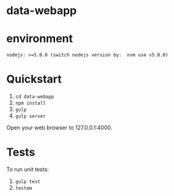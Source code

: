 data-webapp
=====================
# environment
    nodejs: >=5.0.0 (switch nodejs version by:  nvm use v5.0.0)

# Quickstart

1. `cd data-webapp`
2. `npm install`
3. `gulp`
4. `gulp server`

Open your web browser to 127.0.0.1:4000.

# Tests
To run unit tests:

1. `gulp test`
2. `testem`









